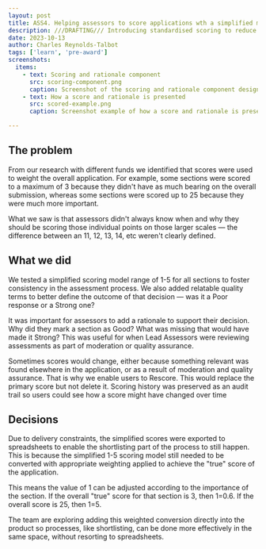 ```yaml
---
layout: post
title: ASS4. Helping assessors to score applications wth a simplified model
description: ///DRAFTING/// Introducing standardised scoring to reduce assessor training and improve cross-fund evaluation and comparison
date: 2023-10-13
author: Charles Reynolds-Talbot
tags: ['learn', 'pre-award'] 
screenshots:
  items:
    - text: Scoring and rationale component
      src: scoring-component.png
      caption: Screenshot of the scoring and rationale component design implemented
    - text: How a score and rationale is presented
      src: scored-example.png
      caption: Screenshot example of how a score and rationale is presented to assessors

---
```


## The problem
From our research with different funds we identified that scores were used to weight the overall application. For example, some sections were scored to a maximum of 3 because they didn't have as much bearing on the overall submission, whereas some sections were scored up to 25 because they were much more important. 

What we saw is that assessors didn't always know when and why they should be scoring those individual points on those larger scales — the difference between an 11, 12, 13, 14, etc weren't clearly defined. 

## What we did
We tested a simplified scoring model range of 1-5 for all sections to foster consistency in the assessment process. We also added relatable quality terms to better define the outcome of that decision — was it a Poor response or a Strong one?

It was important for assessors to add a rationale to support their decision. Why did they mark a section as Good? What was missing that would have made it Strong? This was useful for when Lead Assessors were reviewing assessments as part of moderation or quality assurance. 

Sometimes scores would change, either because something relevant was found elsewhere in the application, or as a result of moderation and quality assurance. That is why we enable users to Rescore. This would replace the primary score but not delete it. Scoring history was preserved as an audit trail so users could see how a score might have changed over time

## Decisions
Due to delivery constraints, the simplified scores were exported to spreadsheets to enable the shortlisting part of the process to still happen. This is because the simplified 1-5 scoring model still needed to be converted with appropriate weighting applied to achieve the "true" score of the application.

This means the value of 1 can be adjusted according to the importance of the section. If the overall "true" score for that section is 3, then 1=0.6. If the overall score is 25, then 1=5. 

The team are exploring adding this weighted conversion directly into the product so processes, like shortlisting, can be done more effectively in the same space, without resorting to spreadsheets.